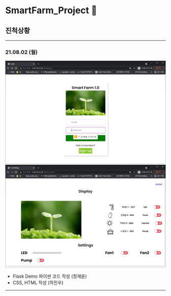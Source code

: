 # SmartFarm_Project 🌱

## 진척상황

---

### 21.08.02 (월)

<p align="center">
    <img src="PortFolio/images/210802_smartfarm_demo_01.JPG"><br/>
    <img src="PortFolio/images/210802_smartfarm_demo_02.JPG"><br/>
    <span><b></b></span>
</p>

- Flask Demo 파이썬 코드 작성 (정재윤)<br/>
- CSS, HTML 작성 (하진우)<br/>

---
